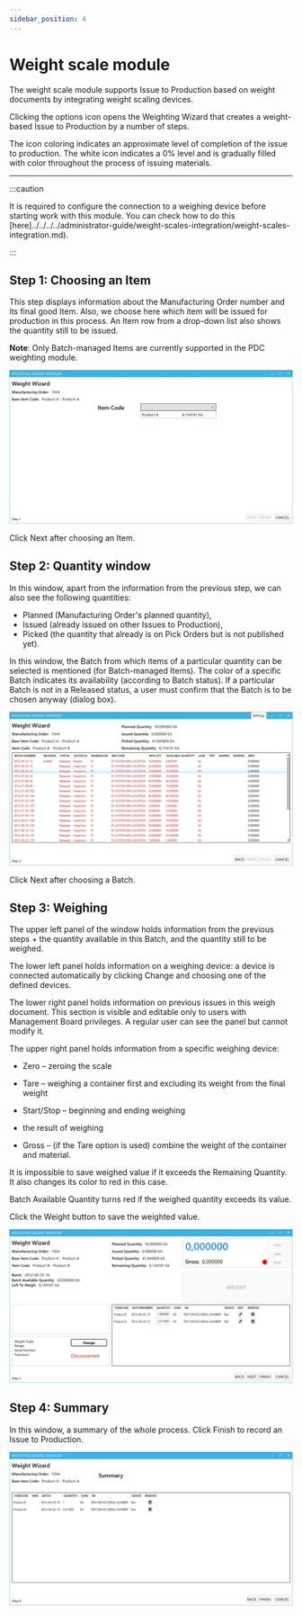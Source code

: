 ```yaml
---
sidebar_position: 4
---
```


# Weight scale module

The weight scale module supports Issue to Production based on weight documents by integrating weight scaling devices.

Clicking the options icon opens the Weighting Wizard that creates a weight-based Issue to Production by a number of steps.

The icon coloring indicates an approximate level of completion of the issue to production. The white icon indicates a 0% level and is gradually filled with color throughout the process of issuing materials.

---

:::caution

It is required to configure the connection to a weighing device before starting work with this module. You can check how to do this [here]../../../../administrator-guide/weight-scales-integration/weight-scales-integration.md).

:::

## Step 1: Choosing an Item

This step displays information about the Manufacturing Order number and its final good Item. Also, we choose here which item will be issued for production in this process. An Item row from a drop-down list also shows the quantity still to be issued.

**Note**: Only Batch-managed Items are currently supported in the PDC weighting module.

![Step](./media/weight-scale-module/step-1.webp)

Click Next after choosing an Item.

## Step 2: Quantity window

In this window, apart from the information from the previous step, we can also see the following quantities:

- Planned (Manufacturing Order's planned quantity),
- Issued (already issued on other Issues to Production),
- Picked (the quantity that already is on Pick Orders but is not published yet).

In this window, the Batch from which items of a particular quantity can be selected is mentioned (for Batch-managed Items). The color of a specific Batch indicates its availability (according to Batch status). If a particular Batch is not in a Released status, a user must confirm that the Batch is to be chosen anyway (dialog box).

![Step](./media/weight-scale-module/step-2.webp)

Click Next after choosing a Batch.

## Step 3: Weighing

The upper left panel of the window holds information from the previous steps + the quantity available in this Batch, and the quantity still to be weighed.

The lower left panel holds information on a weighing device: a device is connected automatically by clicking Change and choosing one of the defined devices.

The lower right panel holds information on previous issues in this weigh document. This section is visible and editable only to users with Management Board privileges. A regular user can see the panel but cannot modify it.

The upper right panel holds information from a specific weighing device:

- Zero – zeroing the scale

- Tare – weighing a container first and excluding its weight from the final weight

- Start/Stop – beginning and ending weighing

- the result of weighing

- Gross – (if the Tare option is used) combine the weight of the container and material.

It is impossible to save weighed value if it exceeds the Remaining Quantity. It also changes its color to red in this case.

Batch Available Quantity turns red if the weighed quantity exceeds its value.

Click the Weight button to save the weighted value.

![Step](./media/weight-scale-module/step-3.webp)

## Step 4: Summary

In this window, a summary of the whole process. Click Finish to record an Issue to Production.

![Step](./media/weight-scale-module/step-4.webp)
